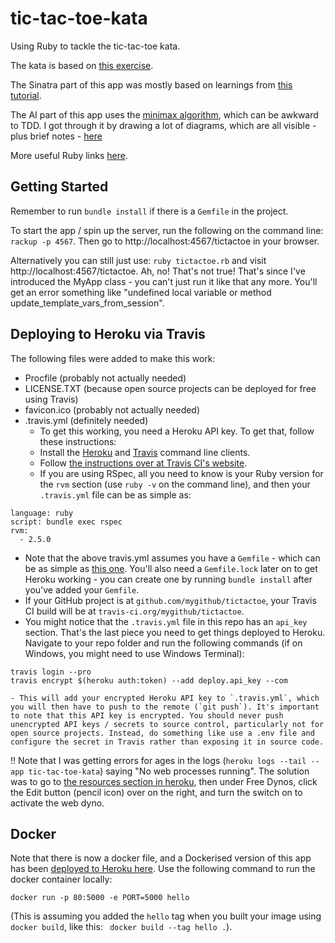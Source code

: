 # tic-tac-toe-kata

Using Ruby to tackle the tic-tac-toe kata.

The kata is based on [this exercise](https://learn.madetech.com/sparring/tic-tac-toe/).

The Sinatra part of this app was mostly based on learnings from [this tutorial](http://webapps-for-beginners.rubymonstas.org/sinatra/params.html).

The AI part of this app uses the [minimax algorithm](https://towardsdatascience.com/tic-tac-toe-creating-unbeatable-ai-with-minimax-algorithm-8af9e52c1e7d), which can be awkward to TDD. I got through it by drawing a lot of diagrams, which are all visible - plus brief notes - [here](./notes.md)

More useful Ruby links [here](https://clare-wiki.herokuapp.com/pages/coding/lang/oo/Ruby).

## Getting Started

Remember to run `bundle install` if there is a `Gemfile` in the project.

To start the app / spin up the server, run the following on the command line: `rackup -p 4567`. Then go to http://localhost:4567/tictactoe in your browser.

Alternatively you can still just use: `ruby tictactoe.rb`
and visit http://localhost:4567/tictactoe. Ah, no! That's not true! That's since I've introduced the MyApp class - you can't just run it like that any more. You'll get an error something like "undefined local variable or method update_template_vars_from_session".

## Deploying to Heroku via Travis

The following files were added to make this work:
- Procfile (probably not actually needed)
- LICENSE.TXT (because open source projects can be deployed for free using Travis)
- favicon.ico (probably not actually needed)
- .travis.yml (definitely needed)
    - To get this working, you need a Heroku API key. To get that, follow these instructions:
    - Install the [Heroku](https://devcenter.heroku.com/articles/heroku-cli) and [Travis](https://github.com/travis-ci/travis.rb#installation) command line clients.
    - Follow [the instructions over at Travis CI's website](https://docs.travis-ci.com/user/getting-started/#to-get-started-with-travis-ci).
    - If you are using RSpec, all you need to know is your Ruby version for the `rvm` section (use `ruby -v` on the command line), and then your `.travis.yml` file can be as simple as:

```
language: ruby
script: bundle exec rspec
rvm:
  - 2.5.0  
```

- Note that the above travis.yml assumes you have a `Gemfile` - which can be as simple as [this one](https://github.com/claresudbery/mars-rover-kata-ruby/blob/fdff2aefca3456dddab635f494fd885b63aa965e/Gemfile). You'll also need a `Gemfile.lock` later on to get Heroku working - you can create one by running `bundle install` after you've added your `Gemfile`.
- If your GitHub project is at `github.com/mygithub/tictactoe`, your Travis CI build will be at `travis-ci.org/mygithub/tictactoe`.
- You might notice that the `.travis.yml` file in this repo has an `api_key` section. That's the last piece you need to get things deployed to Heroku. Navigate to your repo folder and run the following commands (if on Windows, you might need to use Windows Terminal):

```
travis login --pro
travis encrypt $(heroku auth:token) --add deploy.api_key --com
```

    - This will add your encrypted Heroku API key to `.travis.yml`, which you will then have to push to the remote (`git push`). It's important to note that this API key is encrypted. You should never push unencrypted API keys / secrets to source control, particularly not for open source projects. Instead, do something like use a .env file and configure the secret in Travis rather than exposing it in source code.

!! Note that I was getting errors for ages in the logs (`heroku logs --tail --app tic-tac-toe-kata`) saying "No web processes running". The solution was to go to [the resources section in heroku](https://dashboard.heroku.com/apps/tic-tac-toe-kata/resources), then under Free Dynos, click the Edit button (pencil icon) over on the right, and turn the switch on to activate the web dyno.

## Docker

Note that there is now a docker file, and a Dockerised version of this app has been [deployed to Heroku here](https://tic-tac-toe-docker.herokuapp.com/tictactoe). Use the following command to run the docker container locally:

`docker run -p 80:5000 -e PORT=5000 hello`

(This is assuming you added the `hello` tag when you built your image using `docker build`, like this: ` docker build --tag hello .`).